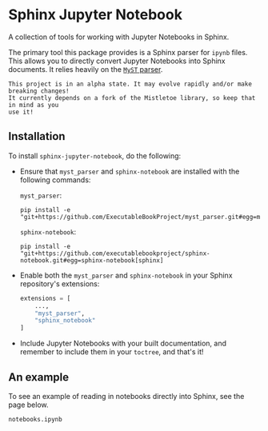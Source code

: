 # Sphinx Jupyter Notebook

A collection of tools for working with Jupyter Notebooks in Sphinx.

The primary tool this package provides is a Sphinx parser for `ipynb` files.
This allows you to directly convert Jupyter Notebooks into Sphinx documents.
It relies heavily on the [`MyST` parser](https://github.com/ExecutableBookProject/myst_parser).

```{warn}
This project is in an alpha state. It may evolve rapidly and/or make breaking changes!
It currently depends on a fork of the Mistletoe library, so keep that in mind as you
use it!
```

## Installation

To install `sphinx-jupyter-notebook`, do the following:

* Ensure that `myst_parser` and `sphinx-notebook` are installed with the following
  commands:

  `myst_parser`:
  ```
  pip install -e "git+https://github.com/ExecutableBookProject/myst_parser.git#egg=myst_parser[sphinx]
  ```

  `sphinx-notebook`:
  ```
  pip install -e "git+https://github.com/executablebookproject/sphinx-notebook.git#egg=sphinx-notebook[sphinx]
  ```
* Enable both the `myst_parser` and `sphinx-notebook` in your Sphinx repository's
  extensions:

  ```python
  extensions = [
      ...,
      "myst_parser",
      "sphinx_notebook"
  ]
  ```
* Include Jupyter Notebooks with your built documentation, and remember to include them
  in your `toctree`, and that's it!

## An example

To see an example of reading in notebooks directly into Sphinx, see the page below.

```{toctree}
notebooks.ipynb
```
